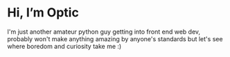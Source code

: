 # Hi, I’m Optic

I'm just another amateur python guy getting into front end web dev, probably won't make anything amazing by anyone's standards but
let's see where boredom and curiosity take me :)

<!---
OpticIlluzhion/OpticIlluzhion is a ✨ special ✨ repository because its `README.md` (this file) appears on your GitHub profile.
You can click the Preview link to take a look at your changes.
--->
